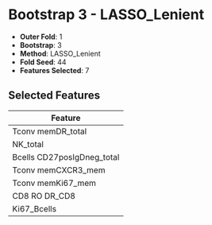 # Bootstrap 3 - LASSO_Lenient

- **Outer Fold**: 1
- **Bootstrap**: 3
- **Method**: LASSO_Lenient
- **Fold Seed**: 44
- **Features Selected**: 7

## Selected Features

| Feature |
|---------|
| Tconv memDR_total |
| NK_total |
| Bcells CD27posIgDneg_total |
| Tconv memCXCR3_mem |
| Tconv memKi67_mem |
| CD8 RO DR_CD8 |
| Ki67_Bcells |
